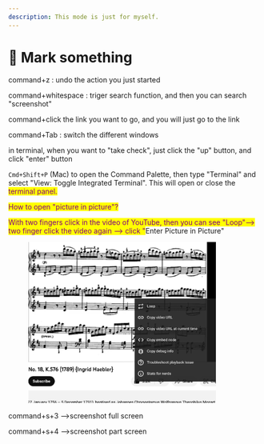 ```yaml
---
description: This mode is just for myself.
---
```


# 🙉 Mark something

command+z : undo the action you just started

command+whitespace : triger search function, and then you can search "screenshot"

command+click the link you want to go, and you will just go to the link

command+Tab : switch the different windows

in terminal, when you want to "take check", just click the "up" button, and click "enter" button

`Cmd+Shift+P` (Mac) to open the Command Palette, then type "Terminal" and select "View: Toggle Integrated Terminal". This will open or close the <mark style="color:purple;">terminal panel.</mark>

<mark style="color:purple;">How to open "picture in picture"?</mark>

<mark style="color:purple;">With two fingers click in the video of YouTube, then you can see "Loop"--> two finger click the video again --> click "</mark>Enter Picture in Picture"

<figure><img src=".gitbook/assets/Screenshot 2023-06-09 at 12.24.37 am.png" alt="" width="375"><figcaption></figcaption></figure>

command+s+3 -->screenshot full screen

command+s+4 -->screenshot part screen
